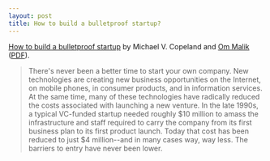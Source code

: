 ```yaml
---
layout: post
title: How to build a bulletproof startup?
---
```


[How to build a bulletproof startup](http://money.cnn.com/magazines/business2/business2_archive/2006/06/01/8378491/) by Michael V. Copeland and [Om Malik](http://gigaom.com/) ([PDF](http://i.cnn.net/money/magazines/business2/startups/bulletproof.pdf)).

> There's never been a better time to start your own company. New technologies are creating new business opportunities on the Internet, on mobile phones, in consumer products, and in information services. At the same time, many of these technologies have radically reduced the costs associated with launching a new venture. In the late 1990s, a typical VC-funded startup needed roughly $10 million to amass the infrastructure and staff required to carry the company from its first business plan to its first product launch. Today that cost has been reduced to just $4 million--and in many cases way, way less. The barriers to entry have never been lower.